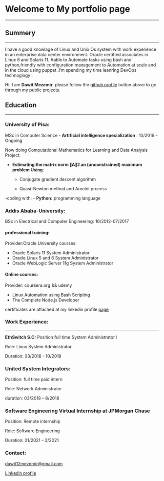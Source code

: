 # Welcome to My portfolio page
***
## Summery
***
I have a good knowlage of Linux and Unix Os system with work experience in an enterprise data center environment. Oracle certified associates in Linux 6 and Solaris 11. Aable to Automate tasks using bash and python,friendly with configuration management to Automation at scale and in the cloud using puppet .I’m spending my time leanring DevOps technoglogy . 

Hi. I am **Dawit Mezemir**. 
  please follow the [github profile](https://github.com/dawitanelay) button above to go through my public projects.
## Education
***
### University of Pisa:

MSc in Computer Science - **Artificial intelligence specialization** : 10/2019 - Ongoing

Now doing Computational Mathematics for Learning and Data Analysis Project:

- **Estimating the matrix norm ∥A∥2 an (unconstrained) maximum problem Using**:

  - Conjugate gradient descent algorithm
  
  - Quasi-Newton method and Arnoldi process
    
-coding with:
    - **Python:** programming language
### Addis Ababa-University:

BSc in Electrical and Computer Engineering: 10/2012-07/2017

#### professional training:
Provider:Oracle University
courses:
  - Oracle Solaris 11 System Administrator
  - Oracle Linux 5 and 6 System Administrator
  - Oracle WebLogic Server 11g System Administrator
  
#### Online courses:
  Provider: coursera.org && udemy
  - Linux Automation using Bash Scripting 
  - The Complete Node.js Developer
 
certificates are attached at my linkedin profile [page](https://www.linkedin.com/in/dawit-mezemir-9a2055118/)
### Work Experience:
***
**EthSwitch S.C:**
Position:full time System Administrator I

Role: Linux System Administrator

Duration: 03/2018 - 10/2019

### United System Integrators:
Position: full time paid intern

Role: Network Administrator

duration: 03/2018 – 8/2018

### Software Engineering Virtual Internship at JPMorgan Chase
Position: Remote internship

Role: Software Engineering

Duration: 01/2021 – 2/2021

### Contact:
<dawit12mezemir@gmail.com>

[Linkedin profile](https://www.linkedin.com/in/dawit-mezemir-9a2055118/)



    

